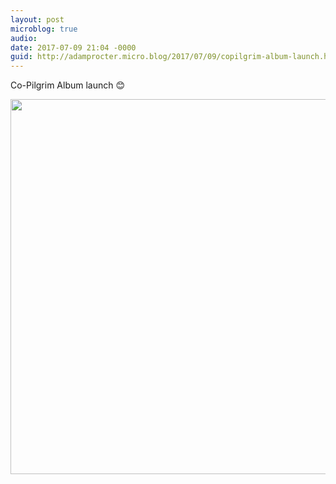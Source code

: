 ```yaml
---
layout: post
microblog: true
audio: 
date: 2017-07-09 21:04 -0000
guid: http://adamprocter.micro.blog/2017/07/09/copilgrim-album-launch.html
---
```

Co-Pilgrim Album launch 😊

<img src="http://adamprocter.micro.blog/uploads/2017/41e9dbd6c4.jpg" width="600" height="600" />
